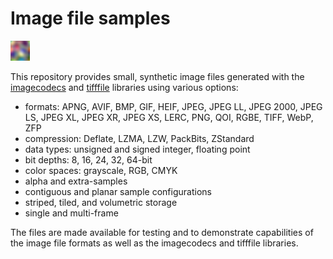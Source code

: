 # Image file samples

![Sample image](sample.png "Sample image")

This repository provides small, synthetic image files generated with the
[imagecodecs](https://github.com/cgohlke/imagecodecs) and
[tifffile](https://github.com/cgohlke/tifffile) libraries
using various options:

- formats: APNG, AVIF, BMP, GIF, HEIF, JPEG, JPEG LL, JPEG 2000, JPEG LS, 
  JPEG XL, JPEG XR, JPEG XS, LERC, PNG, QOI, RGBE, TIFF, WebP, ZFP
- compression: Deflate, LZMA, LZW, PackBits, ZStandard
- data types: unsigned and signed integer, floating point
- bit depths: 8, 16, 24, 32, 64-bit
- color spaces: grayscale, RGB, CMYK
- alpha and extra-samples
- contiguous and planar sample configurations
- striped, tiled, and volumetric storage
- single and multi-frame

The files are made available for testing and to demonstrate capabilities of 
the image file formats as well as the imagecodecs and tifffile libraries.